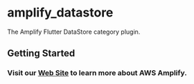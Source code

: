 # amplify_datastore

The Amplify Flutter DataStore category plugin.

## Getting Started

### Visit our [Web Site](https://docs.amplify.aws/) to learn more about AWS Amplify.
